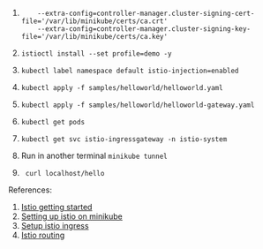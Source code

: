 1.  ``` minikube start --memory=7851 --cpus=4 --kubernetes-version=v1.23.3 
        --extra-config=controller-manager.cluster-signing-cert-file='/var/lib/minikube/certs/ca.crt'
        --extra-config=controller-manager.cluster-signing-key-file='/var/lib/minikube/certs/ca.key'
    ```

2. ``` istioctl install --set profile=demo -y ```

3. ``` kubectl label namespace default istio-injection=enabled ```

2. ``` kubectl apply -f samples/helloworld/helloworld.yaml ```

2. ``` kubectl apply -f samples/helloworld/helloworld-gateway.yaml ```

2. ``` kubectl get pods ```

2. ``` kubectl get svc istio-ingressgateway -n istio-system ```

8.  Run in another terminal ``` minikube tunnel ```

2. ```  curl localhost/hello ```
    
References:
1. [Istio getting started](https://istio.io/latest/docs/setup/getting-started/)
2. [Setting up istio on minikube](https://medium.com/@jobinesh/setting-up-istio-on-minikube-for-running-bookinfo-demo-application-af25dab2a732)
3. [Setup istio ingress](https://medium.com/codex/setup-istio-ingress-traffic-management-on-minikube-725c5e6d767a)
4. [Istio routing](https://istio.io/latest/docs/tasks/traffic-management/request-routing/)

